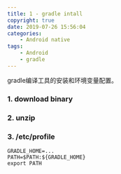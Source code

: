 ```yaml
---
title: 1 - gradle intall
copyright: true
date: 2019-07-26 15:56:04
categories:
    - Android native
tags:
    - Android 
    - gradle
---
```

gradle编译工具的安装和环境变量配置。

<!-- more -->

### **1. download binary**

### **2. unzip**

### **3. /etc/profile**

```
GRADLE_HOME=...
PATH=$PATH:${GRADLE_HOME}
export PATH
```